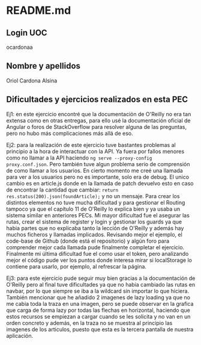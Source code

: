 # README.md
## Login UOC
ocardonaa

## Nombre y apellidos
Oriol Cardona Alsina

## Dificultades y ejercicios realizados en esta PEC

Ej1: en este ejercicio encontré que la documentación de O'Reilly no era tan extensa como en otras entregas, para ello usé la documentación oficial de Angular o foros de StackOverflow para resolver alguna de las preguntas, pero no hubo más complicaciones más allá de eso.

Ej2: para la realización de este ejercicio tuve bastantes problemas al principio a la hora de interactuar con la API. Ya fuera por fallos menores como no llamar a la API haciendo `ng serve --proxy-config proxy.conf.json`. Pero también tuve algun problema serio de comprensión de como llamar a los usuarios. En cierto momento me creé una llamada para ver a los usuarios pero no es importante, solo era de debug. El unico cambio es en article.js donde en la llamada de patch devuelvo esto en caso de encontrar la cantidad que cambiar: `return res.status(200).json(foundArticle);` y no un mensaje.
Para crear los distintos elementos no tuve mucha dificultad y para gestionar el Routing tampoco ya que el capítulo 11 de O'Reilly lo explica bien y ya usaba un sistema similar en anteriores PECs. Mi mayor dificultad fue el asegurar las rutas, crear el sistema de register y login y gestionar los guards ya que habia partes que no explicaba tanto la lección de O'Reilly y además hay muchos ficheros y llamadas implicados. Revisando mejor el ejemplo, el code-base de Github (donde está el repositorio) y algún foro para comprender mejor cada llamada pude finalmente completar el ejercicio.
Finalmente mi última dificultad fue el como usar el token, pero analizando mejor el código pude ver los puntos donde interesa mirar si localStorage lo contiene para usarlo, por ejemplo, al refrescar la página.

Ej3: para este ejercicio pude seguir muy bien gracias a la documentación de O'Reilly pero al final tuve dificultades ya que no habia cambiado las rutas en navbar, por lo que siempre se iba a la wildcard sin importar lo que hiciera. También mencionar que he añadido 2 imagenes de lazy loading ya que no me cabia toda la traza en una imagen, pero se puede observar en la grafica que carga de forma lazy por todas las flechas en horizontal, haciendo que estos recursos se empiezan a cargar cuando se les solicita y no van en un orden concreto y además, en la traza no se muestra al principio las imagenes de los articulos, puesto que esta es la tercera pantalla de nuestra aplicación.